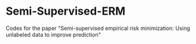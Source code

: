 # Semi-Supervised-ERM
Codes for the paper "Semi-supervised empirical risk minimization: Using unlabeled data to improve prediction" 
